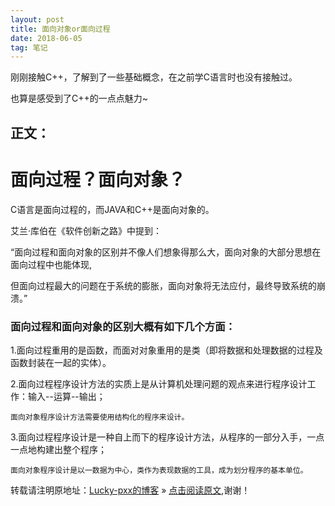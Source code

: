```yaml
---
layout: post
title: 面向对象or面向过程
date: 2018-06-05
tag: 笔记
---  
```


刚刚接触C++，了解到了一些基础概念，在之前学C语言时也没有接触过。

也算是感受到了C++的一点点魅力~

## 正文：

# 面向过程？面向对象？

C语言是面向过程的，而JAVA和C++是面向对象的。

 艾兰·库伯在《软件创新之路》中提到：
 
 “面向过程和面向对象的区别并不像人们想象得那么大，面向对象的大部分思想在面向过程中也能体现,
 
 但面向过程最大的问题在于系统的膨胀，面向对象将无法应付，最终导致系统的崩溃。”

### 面向过程和面向对象的区别大概有如下几个方面：
 
  1.面向过程重用的是函数，而面对对象重用的是类（即将数据和处理数据的过程及函数封装在一起的实体）。
 
  2.面向过程程序设计方法的实质上是从计算机处理问题的观点来进行程序设计工作：输入--运算--输出；
 
    面向对象程序设计方法需要使用结构化的程序来设计。
	
  3.面向过程程序设计是一种自上而下的程序设计方法，从程序的一部分入手，一点一点地构建出整个程序；
 
    面向对象程序设计是以一数据为中心，类作为表现数据的工具，成为划分程序的基本单位。


转载请注明原地址：[Lucky-pxx的博客](http://www.bingoxin.top) » [点击阅读原文](http://www.bingoxin.top/2018/06/%E6%95%B0%E6%8D%AE%E5%BA%93%E5%9F%BA%E6%9C%AC%E6%93%8D%E4%BD%9C/),谢谢！